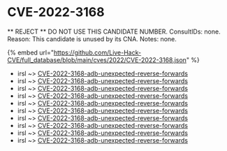 # CVE-2022-3168

** REJECT ** DO NOT USE THIS CANDIDATE NUMBER. ConsultIDs: none. Reason: This candidate is unused by its CNA. Notes: none.

{% embed url="https://github.com/Live-Hack-CVE/full_database/blob/main/cves/2022/CVE-2022-3168.json" %}


* irsl ~> [CVE-2022-3168-adb-unexpected-reverse-forwards](https://www.alice-snow.ru/2022/database/cve-2022-3168/cve-2022-3168-adb-unexpected-reverse-forwards-irsl)
* irsl ~> [CVE-2022-3168-adb-unexpected-reverse-forwards](https://www.alice-snow.ru/2022/database/cve-2022-3168/cve-2022-3168-adb-unexpected-reverse-forwards-irsl)
* irsl ~> [CVE-2022-3168-adb-unexpected-reverse-forwards](https://www.alice-snow.ru/2022/database/cve-2022-3168/cve-2022-3168-adb-unexpected-reverse-forwards-irsl)
* irsl ~> [CVE-2022-3168-adb-unexpected-reverse-forwards](https://www.alice-snow.ru/2022/database/cve-2022-3168/cve-2022-3168-adb-unexpected-reverse-forwards-irsl)
* irsl ~> [CVE-2022-3168-adb-unexpected-reverse-forwards](https://www.alice-snow.ru/2022/database/cve-2022-3168/cve-2022-3168-adb-unexpected-reverse-forwards-irsl)
* irsl ~> [CVE-2022-3168-adb-unexpected-reverse-forwards](https://www.alice-snow.ru/2022/database/cve-2022-3168/cve-2022-3168-adb-unexpected-reverse-forwards-irsl)
* irsl ~> [CVE-2022-3168-adb-unexpected-reverse-forwards](https://www.alice-snow.ru/2022/database/cve-2022-3168/cve-2022-3168-adb-unexpected-reverse-forwards-irsl)
* irsl ~> [CVE-2022-3168-adb-unexpected-reverse-forwards](https://www.alice-snow.ru/2022/database/cve-2022-3168/cve-2022-3168-adb-unexpected-reverse-forwards-irsl)
* irsl ~> [CVE-2022-3168-adb-unexpected-reverse-forwards](https://www.alice-snow.ru/2022/database/cve-2022-3168/cve-2022-3168-adb-unexpected-reverse-forwards-irsl)
* irsl ~> [CVE-2022-3168-adb-unexpected-reverse-forwards](https://www.alice-snow.ru/2022/database/cve-2022-3168/cve-2022-3168-adb-unexpected-reverse-forwards-irsl)